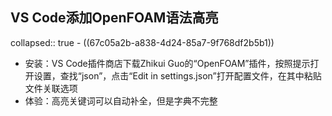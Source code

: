 ## VS Code添加OpenFOAM语法高亮
collapsed:: true
	- ((67c05a2b-a838-4d24-85a7-9f768df2b5b1))
- 安装：VS Code插件商店下载Zhikui Guo的“OpenFOAM”插件，按照提示打开设置，查找“json”，点击“Edit in settings.json”打开配置文件，在其中粘贴文件关联选项
- 体验：高亮关键词可以自动补全，但是字典不完整